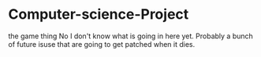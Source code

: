 # Computer-science-Project
the game thing
No I don't know what is going in here yet. Probably a bunch of future isuse that are going to get patched when it dies.
